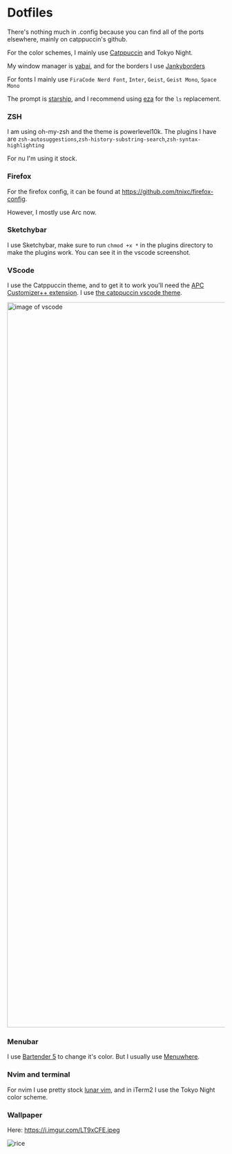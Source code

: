 # Dotfiles

There's nothing much in .config because you can find all of the ports elsewhere, mainly on catppuccin's github. 

For the color schemes, I mainly use [Catppuccin](https://github.com/catppuccin) and Tokyo Night. 

My window manager is [yabai](https://github.com/koekeishiya/yabai), and for the borders I use [Jankyborders](https://github.com/FelixKratz/JankyBorders)

For fonts I mainly use `FiraCode Nerd Font`, `Inter`, `Geist`, `Geist Mono`, `Space Mono`

The prompt is [starship](https://starship.rs), and I recommend using [eza](https://github.com/eza-community/eza) for the `ls` replacement.

### ZSH

I am using oh-my-zsh and the theme is powerlevel10k. The plugins I have are `zsh-autosuggestions`,`zsh-history-substring-search`,`zsh-syntax-highlighting`

For nu I'm using it stock.

### Firefox

For the firefox config, it can be found at https://github.com/tnixc/firefox-config.

However, I mostly use Arc now.

### Sketchybar

I use Sketchybar, make sure to run `chmod +x *` in the plugins directory to make the plugins work. You can see it in the vscode screenshot.

### VScode

I use the Catppuccin theme, and to get it to work you'll need the [APC Customizer++ extension](https://marketplace.visualstudio.com/items?itemName=drcika.apc-extension). I use [the catppuccin vscode theme](https://github.com/catppuccin/vscode).

<img width="1680" alt="image of vscode" src="https://github.com/Tnixc/dots/assets/85466117/d22f6726-7d8a-4d90-a96a-08638fe1e9ea">

### Menubar

I use [Bartender 5](https://www.macbartender.com/) to change it's color. But I usually use [Menuwhere](https://manytricks.com/menuwhere/).

### Nvim and terminal
For nvim I use pretty stock [lunar vim](https://www.lunarvim.org/), and in iTerm2 I use the Tokyo Night color scheme. 

### Wallpaper 
Here: https://i.imgur.com/LT9xCFE.jpeg

![rice](https://github.com/Tnixc/dots/assets/85466117/eb440d70-cf16-4ed8-a394-ecd00465e5be)
